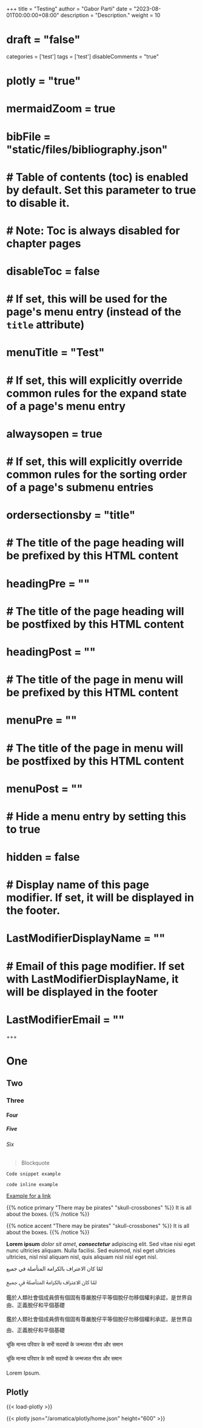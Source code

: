 +++
title = "Testing"
author = "Gabor Parti"
date = "2023-08-01T00:00:00+08:00"
description = "Description."
weight = 10
# draft = "false"
categories = ['test']
tags = ['test']
disableComments = "true"
# plotly = "true"
# mermaidZoom = true
# bibFile = "static/files/bibliography.json"

# # Table of contents (toc) is enabled by default. Set this parameter to true to disable it.
# # Note: Toc is always disabled for chapter pages
# disableToc = false
# # If set, this will be used for the page's menu entry (instead of the `title` attribute)
# menuTitle = "Test"
# # If set, this will explicitly override common rules for the expand state of a page's menu entry
# alwaysopen = true
# # If set, this will explicitly override common rules for the sorting order of a page's submenu entries
# ordersectionsby = "title"
# # The title of the page heading will be prefixed by this HTML content
# headingPre = ""
# # The title of the page heading will be postfixed by this HTML content
# headingPost = ""
# # The title of the page in menu will be prefixed by this HTML content
# menuPre = ""
# # The title of the page in menu will be postfixed by this HTML content
# menuPost = ""
# # Hide a menu entry by setting this to true
# hidden = false
# # Display name of this page modifier. If set, it will be displayed in the footer.
# LastModifierDisplayName = ""
# # Email of this page modifier. If set with LastModifierDisplayName, it will be displayed in the footer
# LastModifierEmail = ""
+++

# One

## Two

### Three

#### Four

##### Five

###### Six

>Blockquote

    Code snippet example

`code inline example`

[Example for a link](www.link.com)

{{% notice primary "There may be pirates" "skull-crossbones" %}}
It is all about the boxes.
{{% /notice %}}

{{% notice accent "There may be pirates" "skull-crossbones" %}}
It is all about the boxes.
{{% /notice %}}

**Lorem ipsum** *dolor sit amet*, __*consectetur*__ adipiscing elit. Sed vitae nisi eget nunc ultricies aliquam. Nulla facilisi. Sed euismod, nisl eget ultricies ultricies, nisl nisl aliquam nisl, quis aliquam nisl nisl eget nisl. 

لمّا كان الاعتراف بالكرامة المتأصلة في جميع

<p style="font-family: 'Noto Sans Arabic', sans-serif;">لمّا كان الاعتراف بالكرامة المتأصلة في جميع</p>

鑑於人類社會個成員儕有個固有尊嚴脫仔平等個脫仔勿移個權利承認，是世界自由、正義脫仔和平個基礎

<p style="font-family: 'Noto Sans Arabic', sans-serif;">鑑於人類社會個成員儕有個固有尊嚴脫仔平等個脫仔勿移個權利承認，是世界自由、正義脫仔和平個基礎</p>

चूंकि मानव परिवार के सभी सदस्यों के जन्मजात गौरव और समान

<p style="font-family: 'Noto Sans Arabic', sans-serif;">चूंकि मानव परिवार के सभी सदस्यों के जन्मजात गौरव और समान</p>


Lorem Ipsum.

<!-- {{< svg "static/images/svgs/borobudur.svg" >}} -->

<!-- ![Borobudur](/images/borobudur.png?width=50vw) -->

## Plotly

{{< load-plotly >}}

{{< plotly json="/aromatica/plotly/home.json" height="600" >}}



<!-- 
![saffron](/images/saffron-1.jpg?width=15vw&classes=inline,shadow)
&nbsp;
![saffron](/images/saffron-2.jpg?width=15vw&classes=inline,shadow)
&nbsp;
![saffron](/images/saffron-3.jpg?width=15vw&classes=inline,shadow) -->

<!-- ## Gallery

{{< load-photoswipe >}}

{{< figure src="/images/cardamom/cardamom-1.jpg" alt="Cardamom" >}}

{{< gallery dir="/images/cardamom/" />}} -->